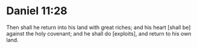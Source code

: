 # Daniel 11:28

Then shall he return into his land with great riches; and his heart [shall be] against the holy covenant; and he shall do [exploits], and return to his own land.